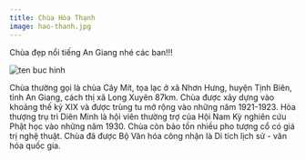 ```yaml
---
title: Chùa Hòa Thạnh
image: hao-thanh.jpg
---
```


Chùa đẹp nổi tiếng An Giang nhé các ban!!!

![ten buc hinh](https://mytourcdn.com/upload_images/Image/dunghuynh/ph%C3%BA%20qu%E1%BB%91c/426-Chua%20Hoa%20Thanh%202006.jpg "ten buc hinh")

Chùa thường gọi là chùa Cây Mít, tọa lạc ở xã Nhơn Hưng, huyện Tịnh Biên, tỉnh An Giang, cách thị xã Long Xuyên 87km. Chùa được xây dựng vào khoảng thế kỷ XIX và được trùng tu mở rộng vào những năm 1921-1923. Hòa thượng trụ trì Diên Minh là hội viên thường trợ của Hội Nam Kỳ nghiên cứu Phật học vào những năm 1930. Chùa còn bảo tồn nhiều pho tượng cổ có giá trị nghệ thuật. Chùa đã được Bộ Văn hóa công nhận là Di tích lịch sử - văn hóa quốc gia.